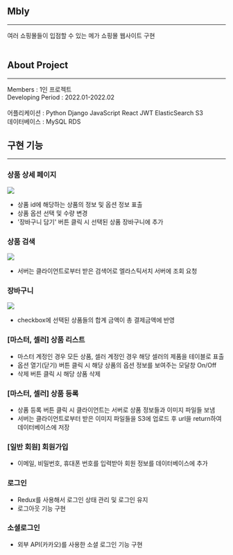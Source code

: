 ## Mbly
<hr/>
여러 쇼핑몰들이 입점할 수 있는 메가 쇼핑몰 웹사이트 구현
<br/>
<br/>

## About Project
<hr/>

Members : 1인 프로젝트
<br/>
Developing Period : 2022.01-2022.02
<br/>
<br/>
어플리케이션 : Python Django JavaScript React JWT ElasticSearch S3
<br/>
데이터베이스 : MySQL RDS


## 구현 기능
<hr/>

### 상품 상세 페이지 
<img src='https://ulr0-bucket.s3.ap-northeast-2.amazonaws.com/%E1%84%89%E1%85%A1%E1%86%BC%E1%84%89%E1%85%A6.gif'/>

- 상품 id에 해당하는 상품의 정보 및 옵션 정보 표출
- 상품 옵션 선택 및 수량 변경
- '장바구니 담기' 버튼 클릭 시 선택된 상품 장바구니에 추가

### 상품 검색
<img src='https://ulr0-bucket.s3.ap-northeast-2.amazonaws.com/%E1%84%80%E1%85%A5%E1%86%B7%E1%84%89%E1%85%A2%E1%86%A8.gif'/>

- 서버는 클라이언트로부터 받은 검색어로 엘라스틱서치 서버에 조회 요청

### 장바구니
<img src='https://ulr0-bucket.s3.ap-northeast-2.amazonaws.com/%E1%84%8C%E1%85%A1%E1%86%BC%E1%84%87%E1%85%A1%E1%84%80%E1%85%AE%E1%84%82%E1%85%B5.gif'/>

- checkbox에 선택된 상품들의 합계 금액이 총 결제금액에 반영

### [마스터, 셀러] 상품 리스트
- 마스터 계정인 경우 모든 상품, 셀러 계정인 경우 해당 셀러의 제품을 테이블로 표출
- 옵션 열기(닫기) 버튼 클릭 시 해당 상품의 옵션 정보를 보여주는 모달창 On/Off
- 삭제 버튼 클릭 시 해당 상품 삭제

### [마스터, 셀러] 상품 등록
- 상품 등록 버튼 클릭 시 클라이언트는 서버로 상품 정보들과 이미지 파일들 보냄
- 서버는 클라이언트로부터 받은 이미지 파일들을 S3에 업로드 후 url을 return하여 데이터베이스에 저장

### [일반 회원] 회원가입
- 이메일, 비밀번호, 휴대폰 번호를 입력받아 회원 정보를 데이터베이스에 추가

### 로그인
- Redux를 사용해서 로그인 상태 관리 및 로그인 유지
- 로그아웃 기능 구현

### 소셜로그인
- 외부 API(카카오)를 사용한 소셜 로그인 기능 구현